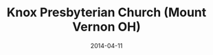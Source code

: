 ---
date: &id001 2014-04-11
end_date: null
location:
  address: 1481 Yauger Road
  city: Mount Vernon
  state: OH
minister:
- end: 2014-04-11
  name: Sacha Walicord
  start: 2012-01-01
  type: Organizing Pastor
- end: null
  name: Sacha Walicord
  start: 2014-04-11
  type: pastor
- end: null
  name: Jeremy Logan
  start: 2015-01-01
  type: pastor
ministers:
- Sacha Walicord
- Sacha Walicord
- Jeremy Logan
name: Knox Presbyterian Church
names:
- end: 2014-04-11
  name: Knox Presbyerian mission work
  start: 2012-01-01
- end: null
  name: Knox Presbyterian Church
  start: 2014-04-11
origination_date: *id001
raw_data: "OH Mount Vernon\n\nKnox Presbyerian mission work (2012\u2013April 11, 2014)\n\
  Knox Presbyterian Church (April 11, 2014\u2013 )\n1481 Yauger Road\nOrg. Pastor:\
  \ Sacha Walicord, 2012\u201314\nPastors: Sacha Walicord, 2014\nJeremy Logan, 2015\u2013"
received_from: null
states:
- OH
status:
  active: true
  end_date: null
  reason: null
  received_from: null
  withdrawal_to: null
title: Knox Presbyterian Church (Mount Vernon OH)

---